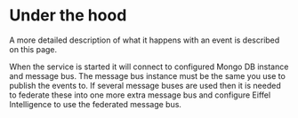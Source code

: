 # Under the hood

A more detailed description of what it happens with an event is described on
this page.

When the service is started it will connect to configured Mongo
DB instance and message bus. The message bus instance must be the same you use
to publish the events to. If several message buses are used then it is needed
to federate these into one more extra message bus and configure Eiffel
Intelligence to use the federated message bus.


